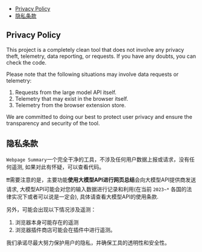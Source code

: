 
- [Privacy Policy](#privacy-policy)
- [隐私条款](#隐私条款)



## Privacy Policy

This project is a completely clean tool that does not involve any privacy theft, telemetry, data reporting, or requests. If you have any doubts, you can check the code.

Please note that the following situations may involve data requests or telemetry:
1. Requests from the large model API itself.
2. Telemetry that may exist in the browser itself.
3. Telemetry from the browser extension store.

We are committed to doing our best to protect user privacy and ensure the transparency and security of the tool.



##  隐私条款
`Webpage Summary`一个完全干净的工具，不涉及任何用户数据上报或请求，没有任何遥测, 如果对此有怀疑，可以查看代码。

❗❗需要注意的是，主要功能**使用大模型API进行网页总结**会向大模型API提供商发送请求, 大模型API可能会对您的输入数据进行记录和利用(在当前 `2023~*` 各国的法律实况下或者可以说是一定会), 具体请查看大模型API的使用条款.

另外，可能会出现以下情况涉及遥测：
1. 浏览器本身可能存在的遥测
2. 浏览器插件商店可能会在插件中进行遥测。

我们承诺尽最大努力保护用户的隐私，并确保工具的透明性和安全性。